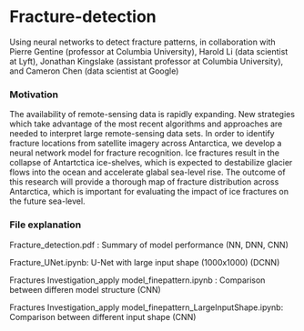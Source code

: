 # Fracture-detection
Using neural networks to detect fracture patterns, in collaboration with Pierre Gentine (professor at Columbia University), Harold Li (data scientist at Lyft), Jonathan Kingslake (assistant professor at Columbia University), and Cameron Chen (data scientist at Google)

### Motivation
The availability of remote-sensing data is rapidly expanding. New strategies which take advantage of the most recent algorithms and approaches are needed to interpret large remote-sensing data sets. In order to identify fracture locations from satellite imagery across Antarctica, we develop a neural network model for fracture recognition. Ice fractures result in the collapse of Antartctica ice-shelves, which is expected to destabilize glacier flows into the ocean and accelerate glabal sea-level rise. The outcome of this research will provide a thorough map of fracture distribution across Antarctica, which is important for evaluating the impact of ice fractures on the future sea-level.

### File explanation
Fracture_detection.pdf :                                                Summary of model performance (NN, DNN, CNN)

Fracture_UNet.ipynb:                                                U-Net with large input shape (1000x1000) (DCNN)

Fractures Investigation_apply model_finepattern.ipynb :                 Comparison between differen model structure (CNN)

Fractures Investigation_apply model_finepattern_LargeInputShape.ipynb:  Comparison between different input shape (CNN)
